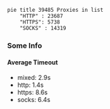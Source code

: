 
```mermaid
pie title 39485 Proxies in list
    "HTTP" : 23687
    "HTTPS": 5738
    "SOCKS" : 14319
```

### Some Info
#### Average Timeout

- mixed: 2.9s
- http: 1.4s
- https: 8.6s
- socks: 6.4s